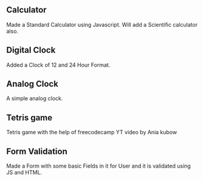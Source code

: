 ## Calculator
Made a Standard Calculator using Javascript.
Will add a Scientific calculator also.
## Digital Clock
Added a Clock of 12 and 24 Hour Format.
## Analog Clock
A simple analog clock.
## Tetris game
Tetris game with the help of freecodecamp YT video by Ania kubow
## Form Validation
Made a Form with some basic Fields in it for User and it is validated using JS and HTML.
